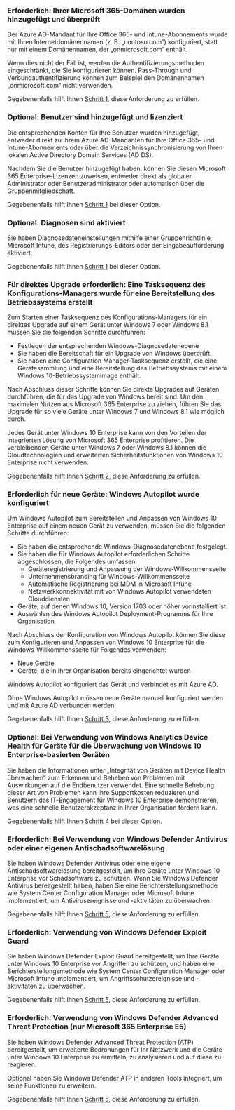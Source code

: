 <a name="crit-windows10-step1"></a>
### <a name="required-your-microsoft-365-domains-are-added-and-verified"></a>Erforderlich: Ihrer Microsoft 365-Domänen wurden hinzugefügt und überprüft

Der Azure AD-Mandant für Ihre Office 365- und Intune-Abonnements wurde mit Ihren Internetdomänennamen (z. B. „contoso.com“) konfiguriert, statt nur mit einem Domänennamen, der „onmicrosoft.com“ enthält. 

Wenn dies nicht der Fall ist, werden die Authentifizierungsmethoden eingeschränkt, die Sie konfigurieren können. Pass-Through und Verbundauthentifizierung können zum Beispiel den Domänennamen „onmicrosoft.com“ nicht verwenden.

Gegebenenfalls hilft Ihnen [Schritt 1](../windows10-prepare-your-org.md), diese Anforderung zu erfüllen.

### <a name="optional-your-users-are-added-and-licensed"></a>Optional: Benutzer sind hinzugefügt und lizenziert

Die entsprechenden Konten für Ihre Benutzer wurden hinzugefügt, entweder direkt zu Ihrem Azure AD-Mandanten für Ihre Office 365- und Intune-Abonnements oder über die Verzeichnissynchronisierung von Ihren lokalen Active Directory Domain Services (AD DS).

Nachdem Sie die Benutzer hinzugefügt haben, können Sie diesen Microsoft 365 Enterprise-Lizenzen zuweisen, entweder direkt als globaler Administrator oder Benutzeradministrator oder automatisch über die Gruppenmitgliedschaft.

Gegebenenfalls hilft Ihnen [Schritt 1](../windows10-prepare-your-org.md) bei dieser Option.

### <a name="optional-diagnostics-are-enabled"></a>Optional: Diagnosen sind aktiviert

Sie haben Diagnosedateneinstellungen mithilfe einer Gruppenrichtlinie, Microsoft Intune, des Registrierungs-Editors oder der Eingabeaufforderung aktiviert.

Gegebenenfalls hilft Ihnen [Schritt 1](../windows10-prepare-your-org.md) bei dieser Option.

<a name="crit-windows10-step2"></a>
### <a name="required-for-in-place-upgrade-created-a-configuration-manager-task-sequence-for-an-operating-system-deployment"></a>Für direktes Upgrade erforderlich: Eine Tasksequenz des Konfigurations-Managers wurde für eine Bereitstellung des Betriebssystems erstellt

Zum Starten einer Tasksequenz des Konfigurations-Managers für ein direktes Upgrade auf einem Gerät unter Windows 7 oder Windows 8.1 müssen Sie die folgenden Schritte durchführen:

- Festlegen der entsprechenden Windows-Diagnosedatenebene
- Sie haben die Bereitschaft für ein Upgrade von Windows überprüft.
- Sie haben eine Configuration Manager-Tasksequenz erstellt, die eine Gerätesammlung und eine Bereitstellung des Betriebssystems mit einem Windows 10-Betriebssystemimage enthält.

Nach Abschluss dieser Schritte können Sie direkte Upgrades auf Geräten durchführen, die für das Upgrade von Windows bereit sind. Um den maximalen Nutzen aus Microsoft 365 Enterprise zu ziehen, führen Sie das Upgrade für so viele Geräte unter Windows 7 und Windows 8.1 wie möglich durch. 

Jedes Gerät unter Windows 10 Enterprise kann von den Vorteilen der integrierten Lösung von Microsoft 365 Enterprise profitieren. Die verbleibenden Geräte unter Windows 7 oder Windows 8.1 können die Cloudtechnologien und erweiterten Sicherheitsfunktionen von Windows 10 Enterprise nicht verwenden.

Gegebenenfalls hilft Ihnen [Schritt 2](../windows10-deploy-inplaceupgrade.md), diese Anforderung zu erfüllen.

<a name="crit-windows10-step3"></a>
### <a name="required-for-new-devices-configured-windows-autopilot"></a>Erforderlich für neue Geräte: Windows Autopilot wurde konfiguriert

Um Windows Autopilot zum Bereitstellen und Anpassen von Windows 10 Enterprise auf einem neuen Gerät zu verwenden, müssen Sie die folgenden Schritte durchführen:

- Sie haben die entsprechende Windows-Diagnosedatenebene festgelegt.
- Sie haben die für Windows Autopilot erforderlichen Schritte abgeschlossen, die Folgendes umfassen:
   - Geräteregistrierung und Anpassung der Windows-Willkommensseite
   - Unternehmensbranding für Windows-Willkommensseite
   - Automatische Registrierung bei MDM in Microsoft Intune
   - Netzwerkkonnektivität mit von Windows Autopilot verwendeten Clouddiensten
- Geräte, auf denen Windows 10, Version 1703 oder höher vorinstalliert ist
- Auswählen des Windows Autopilot Deployment-Programms für Ihre Organisation

Nach Abschluss der Konfiguration von Windows Autopilot können Sie diese zum Konfigurieren und Anpassen von Windows 10 Enterprise für die Windows-Willkommensseite für Folgendes verwenden:

- Neue Geräte
- Geräte, die in Ihrer Organisation bereits eingerichtet wurden 

Windows Autopilot konfiguriert das Gerät und verbindet es mit Azure AD.

Ohne Windows Autopilot müssen neue Geräte manuell konfiguriert werden und mit Azure AD verbunden werden.

Gegebenenfalls hilft Ihnen [Schritt 3](../windows10-deploy-autopilot.md), diese Anforderung zu erfüllen.

<a name="crit-windows10-step4"></a>
### <a name="optional-you-are-using-windows-analytics-device-health-to-monitor-your-windows-10-enterprise-based-devices"></a>Optional: Bei Verwendung von Windows Analytics Device Health für Geräte für die Überwachung von Windows 10 Enterprise-basierten Geräten

Sie haben die Informationen unter „Integrität von Geräten mit Device Health überwachen“ zum Erkennen und Beheben von Problemen mit Auswirkungen auf die Endbenutzer verwendet. Eine schnelle Behebung dieser Art von Problemen kann Ihre Supportkosten reduzieren und Benutzern das IT-Engagement für Windows 10 Enterprise demonstrieren, was eine schnelle Benutzerakzeptanz in Ihrer Organisation fördern kann. 

Gegebenenfalls hilft Ihnen [Schritt 4](../windows10-enable-windows-analytics.md) bei dieser Option.

<a name="crit-windows10-step5a"></a>
### <a name="required-you-are-using-windows-defender-antivirus-or-your-own-antimalware-solution"></a>Erforderlich: Bei Verwendung von Windows Defender Antivirus oder einer eigenen Antischadsoftwarelösung

Sie haben Windows Defender Antivirus oder eine eigene Antischadsoftwarelösung bereitgestellt, um Ihre Geräte unter Windows 10 Enterprise vor Schadsoftware zu schützen. Wenn Sie Windows Defender Antivirus bereitgestellt haben, haben Sie eine Berichterstellungsmethode wie System Center Configuration Manager oder Microsoft Intune implementiert, um Antivirusereignisse und -aktivitäten zu überwachen.

Gegebenenfalls hilft Ihnen [Schritt 5](../windows10-enable-security-features.md#windows10-sec-av), diese Anforderung zu erfüllen.

<a name="crit-windows10-step5b"></a>
### <a name="required-you-are-using-windows-defender-exploit-guard"></a>Erforderlich: Verwendung von Windows Defender Exploit Guard

Sie haben Windows Defender Exploit Guard bereitgestellt, um Ihre Geräte unter Windows 10 Enterprise vor Angriffen zu schützen, und haben eine Berichterstellungsmethode wie System Center Configuration Manager oder Microsoft Intune implementiert, um Angriffsschutzereignisse und -aktivitäten zu überwachen.

Gegebenenfalls hilft Ihnen [Schritt 5](../windows10-enable-security-features.md#windows10-sec-eg), diese Anforderung zu erfüllen.

<a name="crit-windows10-step5c"></a>
### <a name="required-you-are-using-windows-defender-advanced-threat-protection-microsoft-365-enterprise-e5-only"></a>Erforderlich: Verwendung von Windows Defender Advanced Threat Protection (nur Microsoft 365 Enterprise E5)

Sie haben Windows Defender Advanced Threat Protection (ATP) bereitgestellt, um erweiterte Bedrohungen für Ihr Netzwerk und die Geräte unter Windows 10 Enterprise zu ermitteln, zu analysieren und auf diese zu reagieren. 

Optional haben Sie Windows Defender ATP in anderen Tools integriert, um seine Funktionen zu erweitern.

Gegebenenfalls hilft Ihnen [Schritt 5](../windows10-enable-security-features.md#windows10-sec-atp), diese Anforderung zu erfüllen.
